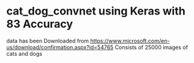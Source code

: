 # cat_dog_convnet using Keras with 83 Accuracy

data has been Downloaded from https://www.microsoft.com/en-us/download/confirmation.aspx?id=54765
Consists of 25000 images of cats and dogs
